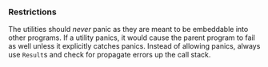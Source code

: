 ### Restrictions

The utilities should _never_ panic as they are meant to be embeddable into
other programs.  If a utility panics, it would cause the parent program to fail
as well unless it explicitly catches panics.  Instead of allowing panics,
always use `Result`s and check for propagate errors up the call stack.
